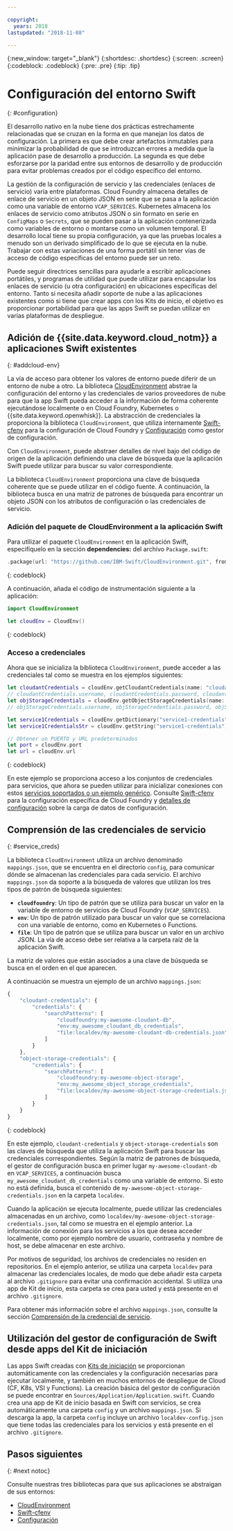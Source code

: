 ```yaml
---

copyright:
  years: 2018
lastupdated: "2018-11-08"

---
```

{:new_window: target="_blank"}
{:shortdesc: .shortdesc}
{:screen: .screen}
{:codeblock: .codeblock}
{:pre: .pre}
{:tip: .tip}

# Configuración del entorno Swift
{: #configuration}

El desarrollo nativo en la nube tiene dos prácticas estrechamente relacionadas que se cruzan en la forma en que manejan los datos de configuración. La primera es que debe crear artefactos inmutables para minimizar la probabilidad de que se introduzcan errores a medida que la aplicación pase de desarrollo a producción. La segunda es que debe esforzarse por la paridad entre sus entornos de desarrollo y de producción para evitar problemas creados por el código específico del entorno. 

La gestión de la configuración de servicio y las credenciales (enlaces de servicio) varía entre plataformas. Cloud Foundry almacena detalles de enlace de servicio en un objeto JSON en serie que se pasa a la aplicación como una variable de entorno `VCAP_SERVICES`. Kubernetes almacena los enlaces de servicio como atributos JSON o sin formato en serie en `ConfigMaps` o `Secrets`, que se pueden pasar a la aplicación contenerizada como variables de entorno o montarse como un volumen temporal. El desarrollo local tiene su propia configuración, ya que las pruebas locales a menudo son un derivado simplificado de lo que se ejecuta en la nube. Trabajar con estas variaciones de una forma portátil sin tener vías de acceso de código específicas del entorno puede ser un reto.

Puede seguir directrices sencillas para ayudarle a escribir aplicaciones portátiles, y programas de utilidad que puede utilizar para encapsular los enlaces de servicio (u otra configuración) en ubicaciones específicas del entorno. Tanto si necesita añadir soporte de nube a las aplicaciones existentes como si tiene que crear apps con los Kits de inicio, el objetivo es proporcionar portabilidad para que las apps Swift se puedan utilizar en varias plataformas de despliegue.

## Adición de {{site.data.keyword.cloud_notm}} a aplicaciones Swift existentes
{: #addcloud-env}

La vía de acceso para obtener los valores de entorno puede diferir de un entorno de nube a otro. La biblioteca [CloudEnvironment](https://github.com/IBM-Swift/CloudEnvironment.git) abstrae la configuración del entorno y las credenciales de varios proveedores de nube para que la app Swift pueda acceder a la información de forma coherente ejecutándose localmente o en Cloud Foundry, Kubernetes o {{site.data.keyword.openwhisk}}. La abstracción de credenciales la proporciona la biblioteca `CloudEnvironment`, que utiliza internamente [Swift-cfenv](https://github.com/IBM-Swift/Swift-cfenv) para la configuración de Cloud Foundry y [Configuración](https://github.com/IBM-Swift/Configuration) como gestor de configuración.

Con `CloudEnvironment`, puede abstraer detalles de nivel bajo del código de origen de la aplicación definiendo una clave de búsqueda que la aplicación Swift puede utilizar para buscar su valor correspondiente.

La biblioteca `CloudEnvironment` proporciona una clave de búsqueda coherente que se puede utilizar en el código fuente. A continuación, la biblioteca busca en una matriz de patrones de búsqueda para encontrar un objeto JSON con los atributos de configuración o las credenciales de servicio. 

### Adición del paquete de CloudEnvironment a la aplicación Swift
Para utilizar el paquete `CloudEnvironment` en la aplicación Swift, especifíquelo en la sección **dependencies:** del archivo `Package.swift`:
```swift
.package(url: "https://github.com/IBM-Swift/CloudEnvironment.git", from: "8.0.0"),
```
{: codeblock}

A continuación, añada el código de instrumentación siguiente a la aplicación:
```swift
import CloudEnvironment

let cloudEnv = CloudEnv()
```
{: codeblock}

### Acceso a credenciales
Ahora que se inicializa la biblioteca `CloudEnvironment`, puede acceder a las credenciales tal como se muestra en los ejemplos siguientes:
```swift
let cloudantCredentials = cloudEnv.getCloudantCredentials(name: "cloudant-credentials")
// cloudantCredentials.username, cloudantCredentials.password, cloudantCredentials.url, etc.
let objStorageCredentials = cloudEnv.getObjectStorageCredentials(name: "object-storage-credentials")
// objStorageCredentials.username, objStorageCredentials.password, objStorageCredentials.projectID, etc.

let service1Credentials = cloudEnv.getDictionary("service1-credentials")
let service1CredentialsStr = cloudEnv.getString("service1-credentials")

// Obtener un PUERTO y URL predeterminados
let port = cloudEnv.port
let url = cloudEnv.url
```
{: codeblock}

En este ejemplo se proporciona acceso a los conjuntos de credenciales para servicios, que ahora se pueden utilizar para inicializar conexiones con estos [servicios soportados o un ejemplo genérico](https://github.com/IBM-Swift/CloudEnvironment#supported-services). Consulte [Swift-cfenv](https://github.com/IBM-Swift/Swift-cfenv#api) para la configuración específica de Cloud Foundry y [detalles de configuración](https://github.com/IBM-Swift/Configuration) sobre la carga de datos de configuración.

## Comprensión de las credenciales de servicio
{: #service_creds}

La biblioteca `CloudEnvironment` utiliza un archivo denominado `mappings.json`, que se encuentra en el directorio `config`, para comunicar dónde se almacenan las credenciales para cada servicio. El archivo `mappings.json` da soporte a la búsqueda de valores que utilizan los tres tipos de patrón de búsqueda siguientes:
- **`cloudfoundry`**: Un tipo de patrón que se utiliza para buscar un valor en la variable de entorno de servicios de Cloud Foundry (`VCAP_SERVICES`).
- **`env`**: Un tipo de patrón utilizado para buscar un valor que se correlaciona con una variable de entorno, como en Kubernetes o Functions.
- **`file`**: Un tipo de patrón que se utiliza para buscar un valor en un archivo JSON. La vía de acceso debe ser relativa a la carpeta raíz de la aplicación Swift.

La matriz de valores que están asociados a una clave de búsqueda se busca en el orden en el que aparecen.

A continuación se muestra un ejemplo de un archivo `mappings.json`:
```javascript
{
    "cloudant-credentials": {
        "credentials": {
            "searchPatterns": [
                "cloudfoundry:my-awesome-cloudant-db",
                "env:my_awesome_cloudant_db_credentials",
                "file:localdev/my-awesome-cloudant-db-credentials.json"
            ]
        }
    },
    "object-storage-credentials": {
        "credentials": {
            "searchPatterns": [
                "cloudfoundry:my-awesome-object-storage",
                "env:my_awesome_object_storage_credentials",
                "file:localdev/my-awesome-object-storage-credentials.json"
            ]
        }
    }
}
```
{: codeblock}

En este ejemplo, `cloudant-credentials` y `object-storage-credentials` son las claves de búsqueda que utiliza la aplicación Swift para buscar las credenciales correspondientes. Según la matriz de patrones de búsqueda, el gestor de configuración busca en primer lugar `my-awesome-cloudant-db` en `VCAP_SERVICES`, a continuación busca `my_awesome_cloudant_db_credentials` como una variable de entorno. Si esto no está definida, busca el contenido de `my-awesome-object-storage-credentials.json`
en la carpeta `localdev`. 

Cuando la aplicación se ejecuta localmente, puede utilizar las credenciales almacenadas en un archivo, como `localdev/my-awesome-object-storage-credentials.json`, tal como se muestra en el ejemplo anterior. La información de conexión para los servicios a los que desea acceder localmente, como por ejemplo nombre de usuario, contraseña y nombre de host, se debe almacenar en este archivo. 

Por motivos de seguridad, los archivos de credenciales no residen en repositorios. En el ejemplo anterior, se utiliza una carpeta `localdev` para almacenar las credenciales locales, de modo que debe añadir esta carpeta al archivo `.gitignore` para evitar una confirmación accidental. Si utiliza una app de Kit de inicio, esta carpeta se crea para usted y está presente en el archivo `.gitignore`.

Para obtener más información sobre el archivo `mappings.json`, consulte la sección [Comprensión de la credencial de servicio](configuration.html#service_creds).

## Utilización del gestor de configuración de Swift desde apps del Kit de iniciación

Las apps Swift creadas con [Kits de iniciación](https://console.bluemix.net/developer/appledevelopment/starter-kits/) se proporcionan automáticamente con las credenciales y la configuración necesarias para ejecutar localmente, y también en muchos entornos de despliegue de Cloud (CF, K8s, VSI y Functions). La creación básica del gestor de configuración se puede encontrar en `Sources/Application/Application.swift`. Cuando crea una app de Kit de inicio basada en Swift con servicios, se crea automáticamente una carpeta `config` y un archivo `mappings.json`. Si descarga la app, la carpeta `config` incluye un archivo `localdev-config.json` que tiene todas las credenciales para los servicios y está presente en el archivo `.gitignore`.

## Pasos siguientes
{: #next notoc}

Consulte nuestras tres bibliotecas para que sus aplicaciones se abstraigan de sus entornos:

* [CloudEnvironment](https://github.com/ibm-developer/ibm-cloud-env)
* [Swift-cfenv](https://github.com/IBM-Swift/Swift-cfenv)
* [Configuración](https://github.com/IBM-Swift/Configuration)
